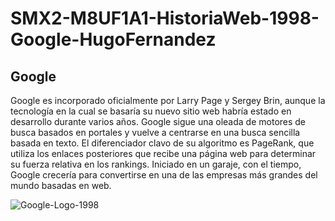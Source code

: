 # SMX2-M8UF1A1-HistoriaWeb-1998-Google-HugoFernandez
## **Google**



Google es incorporado oficialmente por Larry Page y Sergey Brin, aunque la tecnología en la cual se basaría su nuevo sitio web habría estado en desarrollo durante varios años. Google sigue una oleada de motores de busca basados en portales y vuelve a centrarse en una busca sencilla basada en texto. El diferenciador clavo de su algoritmo es PageRank, que utiliza los enlaces posteriores que recibe una página web para determinar su fuerza relativa en los rankings. Iniciado en un garaje, con el tiempo, Google crecería para convertirse en una de las empresas más grandes del mundo basadas en web.




![Google-Logo-1998](https://logolook.net/wp-content/uploads/2021/06/Google-Logo-19981.png
 "Google-Logo-1998")
